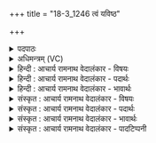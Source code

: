 +++
title = "18-3_1246 त्वं यविष्ठ"

+++
<details><summary>पदपाठः</summary>

त्वम्। य꣣विष्ठ। दाशु꣡षः꣢। नॄन्। पा꣣हि। शृणुहि꣢। गि꣡रः꣢꣯। र꣡क्ष꣢꣯। तो꣣क꣢म्। उ꣣त꣢। त्म꣡ना꣢꣯। १२४६।
</details>

<details><summary>अधिमन्त्रम् (VC)</summary>

- अग्निः
- उशना काव्यः
- गायत्री
- षड्जः
</details>

<details><summary>हिन्दी : आचार्य रामनाथ वेदालंकार - विषयः</summary>

अगले मन्त्र में परमात्मा और राजा से प्रार्थना की गयी है।
</details>

<details><summary>हिन्दी : आचार्य रामनाथ वेदालंकार - पदार्थः</summary>

पदार्थान्वयभाषाः -  प्रथम—परमात्मा के पक्ष में। हे (यविष्ठ) सबसे अधिक युवा अर्थात् युवा के समान शक्तिसम्पन्न परमात्मन् ! (त्वम्) आप (दाशुषः) आत्मसमर्पण करनेवाले (नॄन्) उपासक जनों की (पाहि) पालना कीजिए, उनकी (गिरः) स्तुति-वाणियों को (शृणुहि) सुनिए, (उत) और (त्मना) अपने आप (तोकम्) उनकी सद्विचार-रूप सन्तान की (रक्ष) रक्षा कीजिए ॥ द्वितीय—राजा के पक्ष में। हे (यविष्ठ) अतिशय युवक राजन् ! (त्वम्) आप (दाशुषः) विद्या के दाता वा धन के दाता (नॄन्) पुरुषों की (पाहि) रक्षा कीजिए। (उत) और (त्मना) स्वयम् (तोकम्) युद्ध में मृत सैनिकों की सन्तान की (रक्ष) पालना कीजिए ॥३॥३
</details>

<details><summary>हिन्दी : आचार्य रामनाथ वेदालंकार - भावार्थः</summary>

भावार्थभाषाः -  जगदीश्वर अपने उपासकों को पालता है और उनकी रक्षा करता है। उसी प्रकार राजा को दो कर्म अवश्य करने चाहिए—एक विद्वानों का पालन और उनका उपदेश सुनना और दूसरा युद्ध में मारे गये सैनिकों के सन्तान,पत्नी आदि का पालन ॥३॥
</details>

<details><summary>संस्कृत : आचार्य रामनाथ वेदालंकार - विषयः</summary>

अथ परमात्मानं नृपं च प्रार्थयते।
</details>

<details><summary>संस्कृत : आचार्य रामनाथ वेदालंकार - पदार्थः</summary>

पदार्थान्वयभाषाः -  प्रथमः—परमात्मपक्षे। हे (यविष्ठ) युवतम, तद्वच्छक्तिसम्पन्न परमात्मन् ! (त्वम् दाशुषः) आत्मसमर्पकान् (नॄन्) उपासकान् जनान् (पाहि) पालय, तेषाम् (गिरः) स्तुतिवाचः (शृणुहि) शृणु। [अत्र ‘उतश्च प्रत्ययाच्छन्दो वा वचनम्। अ० ६।४।१०६ वा०’ इत्यनेन छन्दसि हेर्लुको विकल्पविधानात् हेर्लुक् न, संहितायाम् ‘अन्येषामपि दृश्यते। अ० ६।३।१३७’ इति दीर्घः।] (उत) अपि च (त्मना) आत्मना (तोकम्) तेषां सद्विचाररूपं सन्तानम् (रक्ष) शत्रुभ्यः त्रायस्व। [संहितायां ‘नॄँ पाहि’ इत्यत्र ‘नॄन् पे’ अ० ८।३।१० इत्यनेन नकारस्य रुत्वम्। ‘अत्रानुनासिकः पूर्वस्य तु वा’ अ० ८।३।२ इत्यनेन पूर्वस्यानुनासिकः] ॥ द्वितीयः—नृपतिपक्षे। हे (यविष्ठ) अतिशयेन तरुण राजन् ! (त्वम् दाशुषः) विद्यादातॄन् धनदातॄन् वा (नॄन्) मनुष्यान् (पाहि) रक्ष, (गिरः) विदुषां वाचः (शृणुहि) शृणु, (उत) अपि च (त्मना) आत्मना (तोकम्) युद्धे मृतानां सैनिकानामपत्यम् (रक्ष) पालय ॥३॥२
</details>

<details><summary>संस्कृत : आचार्य रामनाथ वेदालंकार - भावार्थः</summary>

भावार्थभाषाः -  जगदीश्वरः स्वोपासकान् पालयति रक्षति च। तथैव नृपतिना द्वे कर्मणी अवश्यं कर्तव्ये,एकं विदुषां पालनं तदुपदेशश्रवणं च,द्वितीयं युद्धे हतानां सैनिकानामपत्यपत्न्यादिपालनञ्च ॥३॥
</details>

<details><summary>संस्कृत : आचार्य रामनाथ वेदालंकार - पादटिप्पनी</summary>

टिप्पणी:   १. ऋ० ८।८४।३, य० १३।५२, १८।७७, सर्वत्र ‘शृणुधी’ इति पाठः। २. एतद् राजपरं व्याख्यानं य० १८।७७। इत्यस्य दयानन्दभाष्यमनुसरति। य० १३।५२ इत्यस्य भाष्ये मन्त्रोऽयं तेन महर्षिणा पशुभिर्नृणां रक्षाविषये व्याख्यातः। ३. यह राजापरक व्याख्या य० १८।७७ के दयानन्दभाष्य के अनुसार है।
</details>